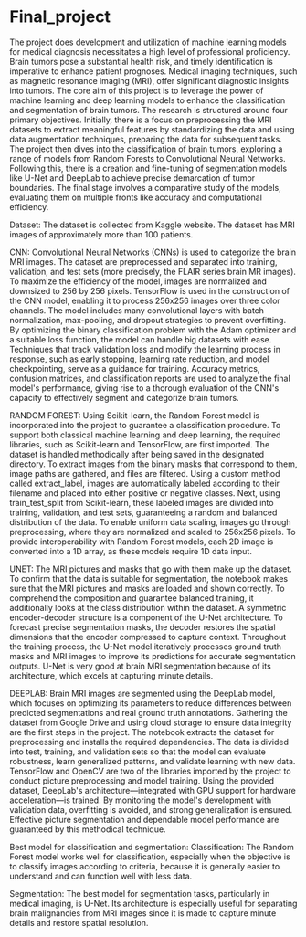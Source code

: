 # Final_project
The project does development and utilization of machine learning models for medical diagnosis necessitates a high level of professional proficiency.
Brain tumors pose a substantial health risk, and timely identification is imperative to enhance patient prognoses. Medical imaging techniques, such as magnetic resonance imaging (MRI), offer significant diagnostic insights into tumors.
The core aim of this project is to leverage the power of machine learning and deep learning models to enhance the classification and segmentation of brain tumors. The research is structured around four primary objectives. Initially, there is a focus on preprocessing the MRI datasets to extract meaningful features by standardizing the data and using data augmentation techniques, preparing the data for subsequent tasks. The project then dives into the classification of brain tumors, exploring a range of models from Random Forests to Convolutional Neural Networks. Following this, there is a creation and fine-tuning of segmentation models like U-Net and DeepLab to achieve precise demarcation of tumor boundaries. The final stage involves a comparative study of the models, evaluating them on multiple fronts like accuracy and computational efficiency.

Dataset: 
The dataset is collected from Kaggle website. The dataset has MRI images of approximately more than 100 patients.

CNN:
Convolutional Neural Networks (CNNs) is used to categorize the brain MRI images. The dataset are preprocessed and separated into training, validation, and test sets (more precisely, the FLAIR series brain MR images). To maximize the efficiency of the model, images are normalized and downsized to 256 by 256 pixels. TensorFlow is used in the construction of the CNN model, enabling it to process 256x256 images over three color channels. The model includes many convolutional layers with batch normalization, max-pooling, and dropout strategies to prevent overfitting. By optimizing the binary classification problem with the Adam optimizer and a suitable loss function, the model can handle big datasets with ease. Techniques that track validation loss and modify the learning process in response, such as early stopping, learning rate reduction, and model checkpointing, serve as a guidance for training. Accuracy metrics, confusion matrices, and classification reports are used to analyze the final model's performance, giving rise to a thorough evaluation of the CNN's capacity to effectively segment and categorize brain tumors.

RANDOM FOREST:
Using Scikit-learn, the Random Forest model is incorporated into the project to guarantee a classification procedure. To support both classical machine learning and deep learning, the required libraries, such as Scikit-learn and TensorFlow, are first imported.
The dataset is handled methodically after being saved in the designated directory. To extract images from the binary masks that correspond to them, image paths are gathered, and files are filtered. Using a custom method called extract_label, images are automatically labeled according to their filename and placed into either positive or negative classes. Next, using train_test_split from Scikit-learn, these labeled images are divided into training, validation, and test sets, guaranteeing a random and balanced distribution of the data. To enable uniform data scaling, images go through preprocessing, where they are normalized and scaled to 256x256 pixels. To provide interoperability with Random Forest models, each 2D image is converted into a 1D array, as these models require 1D data input. 

UNET:
The MRI pictures and masks that go with them make up the dataset. To confirm that the data is suitable for segmentation, the notebook makes sure that the MRI pictures and masks are loaded and shown correctly. To comprehend the composition and guarantee balanced training, it additionally looks at the class distribution within the dataset. A symmetric encoder-decoder structure is a component of the U-Net architecture. To forecast precise segmentation masks, the decoder restores the spatial dimensions that the encoder compressed to capture context. Throughout the training process, the U-Net model iteratively processes ground truth masks and MRI images to improve its predictions for accurate segmentation outputs. U-Net is very good at brain MRI segmentation because of its architecture, which excels at capturing minute details.

DEEPLAB:
Brain MRI images are segmented using the DeepLab model, which focuses on optimizing its parameters to reduce differences between predicted segmentations and real ground truth annotations. Gathering the dataset from Google Drive and using cloud storage to ensure data integrity are the first steps in the project. The notebook extracts the dataset for preprocessing and installs the required dependencies. The data is divided into test, training, and validation sets so that the model can evaluate robustness, learn generalized patterns, and validate learning with new data. TensorFlow and OpenCV are two of the libraries imported by the project to conduct picture preprocessing and model training. Using the provided dataset, DeepLab's architecture—integrated with GPU support for hardware acceleration—is trained. By monitoring the model's development with validation data, overfitting is avoided, and strong generalization is ensured. Effective picture segmentation and dependable model performance are guaranteed by this methodical technique.

Best model for classification and segmentation:
Classification: The Random Forest model works well for classification, especially when the objective is to classify images according to criteria, because it is generally easier to understand and can function well with less data.

Segmentation: The best model for segmentation tasks, particularly in medical imaging, is U-Net. Its architecture is especially useful for separating brain malignancies from MRI images since it is made to capture minute details and restore spatial resolution.
